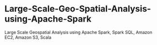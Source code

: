 # Large-Scale-Geo-Spatial-Analysis-using-Apache-Spark
Large Scale Geospatial Analysis using Apache Spark, Spark SQL, Amazon EC2, Amazon S3, Scala
